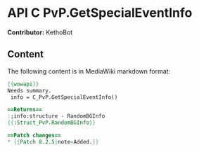# API C PvP.GetSpecialEventInfo

**Contributor:** KethoBot

## Content

The following content is in MediaWiki markdown format:

```mediawiki
{{wowapi}}
Needs summary.
 info = C_PvP.GetSpecialEventInfo()

==Returns==
:;info:structure - RandomBGInfo
{{:Struct_PvP.RandomBGInfo}}

==Patch changes==
* {{Patch 8.2.5|note=Added.}}
```